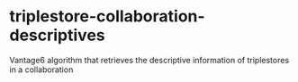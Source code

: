 # triplestore-collaboration-descriptives
Vantage6 algorithm that retrieves the descriptive information of triplestores in a collaboration
